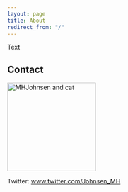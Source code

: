 ```yaml
---
layout: page
title: About
redirect_from: "/"
---
```

Text

## Contact
  
<img src="/assets/avatar.jpg" alt="MHJohnsen and cat" align="middle" style="width: 200px;"/> 

Twitter: <a href="https://twitter.com/Johnsen_MH">www.twitter.com/Johnsen_MH</a><br>
 
